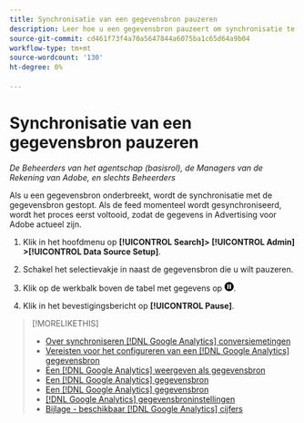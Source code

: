 ```yaml
---
title: Synchronisatie van een gegevensbron pauzeren
description: Leer hoe u een gegevensbron pauzeert om synchronisatie te stoppen.
source-git-commit: cd461f73f4a70a5647844a6075ba1c65d64a9b04
workflow-type: tm+mt
source-wordcount: '130'
ht-degree: 0%

---
```


# Synchronisatie van een gegevensbron pauzeren

*De Beheerders van het agentschap (basisrol), de Managers van de Rekening van Adobe, en slechts Beheerders*

Als u een gegevensbron onderbreekt, wordt de synchronisatie met de gegevensbron gestopt. Als de feed momenteel wordt gesynchroniseerd, wordt het proces eerst voltooid, zodat de gegevens in Advertising voor Adobe actueel zijn.

1. Klik in het hoofdmenu op **[!UICONTROL Search]> [!UICONTROL Admin] >[!UICONTROL Data Source Setup]**.

1. Schakel het selectievakje in naast de gegevensbron die u wilt pauzeren.

1. Klik op de werkbalk boven de tabel met gegevens op ![Pauzeren](/help/search-social-commerce/assets/pause.png "Pauzeren").

1. Klik in het bevestigingsbericht op **[!UICONTROL Pause]**.

>[!MORELIKETHIS]
>
>* [Over synchroniseren [!DNL Google Analytics] conversiemetingen](data-source-about.md)
>* [Vereisten voor het configureren van een [!DNL Google Analytics] gegevensbron](data-source-prerequisites.md)
>* [Een [!DNL Google Analytics] weergeven als gegevensbron](data-source-configure.md)
>* [Een [!DNL Google Analytics] gegevensbron](data-source-edit.md)
>* [Een [!DNL Google Analytics] gegevensbron](data-source-reauthenticate.md)
>* [[!DNL Google Analytics] gegevensbroninstellingen](data-source-settings.md)
>* [Bijlage - beschikbaar [!DNL Google Analytics] cijfers](data-source-ga-metrics.md)

